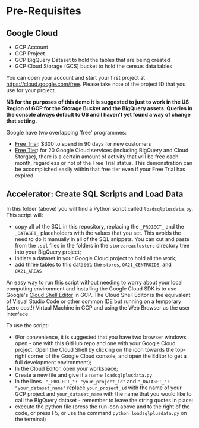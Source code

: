 # Pre-Requisites

## Google Cloud
- GCP Account
- GCP Project
- GCP BigQuery Dataset to hold the tables that are being created
- GCP Cloud Storage (GCS) bucket to hold the census data tables 

You can open your account and start your first project at https://cloud.google.com/free. Please take note of the project ID that you use for your project.

**NB for the purposes of this demo it is suggested to just to work in the US Region of GCP for the Storage Bucket and the BigQuery assets. Queries in the console always default to US and I haven't yet found a way of change that setting.**

Google have two overlapping 'free' programmes:
- [Free Trial](https://cloud.google.com/free/docs/free-cloud-features#free-trial): $300 to spend in 90 days for new customers
- [Free Tier](https://cloud.google.com/free/docs/free-cloud-features#free-tier): for 20 Google Cloud services (including BigQuery and Cloud Storgae), there is a certain amount of activity that will be free each month, regardless or not of the Free Trial status. This demonstration can be accomplished easily within that free tier even if your Free Trial has expired.

## Accelerator: Create SQL Scripts and Load Data
In this folder (above) you will find a Python script called  `loadsqlplusdata.py`. This script will:
- copy all of the SQL in this repository, replacing the `_PROJECT_` and the `_DATASET_` placeholders with the values that you set. This avoids the need to do it manually in all of the SQL snippets. You can cut and paste from the `.sql` files in the folders in the `storeareaclusters` directory tree into your BigQuery project;
- initiate a dataset in your Google Cloud project to hold all the work;
- add three tables to this dataset: the `stores`, `OA21_CENTROIDS`, and `OA21_AREAS`

An easy way to run this script without needing to worry about your local computing environment and installing the Google Cloud SDK is to use Google's [Cloud Shell Editor](https://cloud.google.com/shell/docs/launching-cloud-shell-editor) in GCP. The Cloud Shell Editor is the equivalent of Visual Studio Code or other common IDE but running on a temporary (zero cost!) Virtual Machine in GCP and using the Web Browser as the user interface.

To use the script:
- (For convenience, it is suggested that you have two browser windows open - one with this GitHub repo and one with your Google Cloud project. Open the Cloud Shell by clicking on the icon towards the top-right corner of the Google Cloud console, and open the Editor to get a full development environment);
- In the Cloud Editor, open your workspace;
- Create a new file and give it a name `loadsqlplusdata.py`
- In the lines ` "_PROJECT_": "your_project_id"` and `"_DATASET_": "your_dataset_name"` replace `your_project_id` with the name of your GCP project and `your_dataset_name` with the name that you would like to call the BigQuery dataset - remember to leave the string quotes in place;
- execute the python file (press the run icon above and to the right of the code, or press F5, or use the command `python loadsqlplusdata.py` on the terminal)




